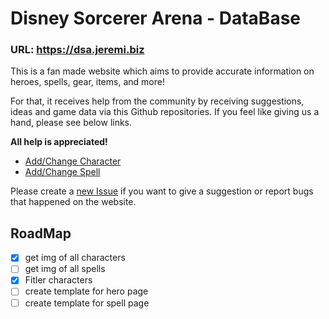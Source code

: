 # Disney Sorcerer Arena - DataBase

### URL: https://dsa.jeremi.biz

This is a fan made website which aims to provide accurate information on heroes, spells, gear, items, and more!

For that, it receives help from the community by receiving suggestions, ideas and game data via this Github repositories.
If you feel like giving us a hand, please see below links. 

**All help is appreciated!**

* [Add/Change Character](https://github.com/kayoo123/DSA-DB/tree/master/site/characters)
* [Add/Change Spell](https://github.com/kayoo123/DSA-DB/tree/master/site/spells)

Please create a [new Issue](https://github.com/kayoo123/DSA-DB/issues) if you want to give a suggestion or report bugs that happened on the website.


## RoadMap

- [x] get img of all characters
- [ ] get img of all spells
- [x] Fitler characters
- [ ] create template for hero page
- [ ] create template for spell page
